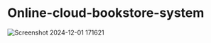 # Online-cloud-bookstore-system
![Screenshot 2024-12-01 171621](https://github.com/user-attachments/assets/4be3b830-0e81-4da2-9ffd-f18a9c2b36f6)
